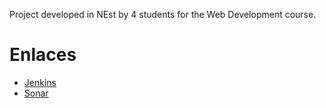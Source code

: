 Project developed in NEst by 4 students for the Web Development course.

# Enlaces
  - [Jenkins](http://157.253.238.75:8080/jenkins-isis2603/)
  - [Sonar](http://157.253.238.75:8080/sonar-isis2603/)
